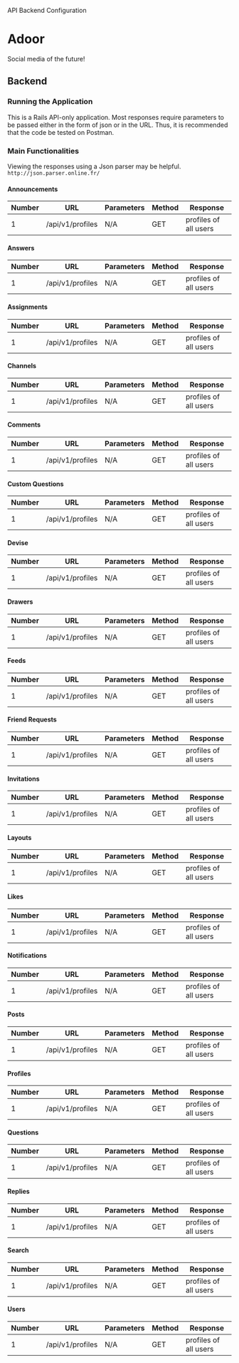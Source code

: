 API Backend Configuration

# Adoor
Social media of the future!

## Backend

### Running the Application
This is a Rails API-only application. Most responses require parameters to be passed either in the form of json or in the URL. Thus, it is recommended that the code be tested on Postman.

### Main Functionalities
Viewing the responses using a Json parser may be helpful. ```http://json.parser.online.fr/```

#### Announcements
Number | URL | Parameters | Method | Response
--- | --- | --- | --- | ---
1 | /api/v1/profiles | N/A | GET | profiles of all users

#### Answers
Number | URL | Parameters | Method | Response
--- | --- | --- | --- | ---
1 | /api/v1/profiles | N/A | GET | profiles of all users

#### Assignments
Number | URL | Parameters | Method | Response
--- | --- | --- | --- | ---
1 | /api/v1/profiles | N/A | GET | profiles of all users

#### Channels
Number | URL | Parameters | Method | Response
--- | --- | --- | --- | ---
1 | /api/v1/profiles | N/A | GET | profiles of all users

#### Comments
Number | URL | Parameters | Method | Response
--- | --- | --- | --- | ---
1 | /api/v1/profiles | N/A | GET | profiles of all users

#### Custom Questions
Number | URL | Parameters | Method | Response
--- | --- | --- | --- | ---
1 | /api/v1/profiles | N/A | GET | profiles of all users

#### Devise
Number | URL | Parameters | Method | Response
--- | --- | --- | --- | ---
1 | /api/v1/profiles | N/A | GET | profiles of all users

#### Drawers
Number | URL | Parameters | Method | Response
--- | --- | --- | --- | ---
1 | /api/v1/profiles | N/A | GET | profiles of all users

#### Feeds
Number | URL | Parameters | Method | Response
--- | --- | --- | --- | ---
1 | /api/v1/profiles | N/A | GET | profiles of all users

#### Friend Requests
Number | URL | Parameters | Method | Response
--- | --- | --- | --- | ---
1 | /api/v1/profiles | N/A | GET | profiles of all users

#### Invitations
Number | URL | Parameters | Method | Response
--- | --- | --- | --- | ---
1 | /api/v1/profiles | N/A | GET | profiles of all users

#### Layouts
Number | URL | Parameters | Method | Response
--- | --- | --- | --- | ---
1 | /api/v1/profiles | N/A | GET | profiles of all users

#### Likes
Number | URL | Parameters | Method | Response
--- | --- | --- | --- | ---
1 | /api/v1/profiles | N/A | GET | profiles of all users

#### Notifications
Number | URL | Parameters | Method | Response
--- | --- | --- | --- | ---
1 | /api/v1/profiles | N/A | GET | profiles of all users

#### Posts
Number | URL | Parameters | Method | Response
--- | --- | --- | --- | ---
1 | /api/v1/profiles | N/A | GET | profiles of all users

#### Profiles
Number | URL | Parameters | Method | Response
--- | --- | --- | --- | ---
1 | /api/v1/profiles | N/A | GET | profiles of all users

#### Questions
Number | URL | Parameters | Method | Response
--- | --- | --- | --- | ---
1 | /api/v1/profiles | N/A | GET | profiles of all users

#### Replies
Number | URL | Parameters | Method | Response
--- | --- | --- | --- | ---
1 | /api/v1/profiles | N/A | GET | profiles of all users

#### Search
Number | URL | Parameters | Method | Response
--- | --- | --- | --- | ---
1 | /api/v1/profiles | N/A | GET | profiles of all users

#### Users
Number | URL | Parameters | Method | Response
--- | --- | --- | --- | ---
1 | /api/v1/profiles | N/A | GET | profiles of all users

